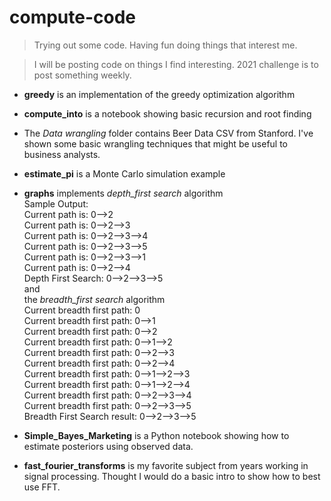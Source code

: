 # compute-code

> Trying out some code. Having fun doing things that interest me.

>I will be posting code on things I find interesting. 2021 challenge is to post something weekly.

* __greedy__ is an implementation of the greedy optimization algorithm

* __compute_into__ is a notebook showing basic recursion and root finding

* The _Data wrangling_ folder contains Beer Data CSV from Stanford. I've shown some basic wrangling techniques that might be useful to business analysts.

* __estimate_pi__ is a Monte Carlo simulation example

* __graphs__ implements *depth_first search* algorithm<br />
  Sample Output:<br />
  Current path is:  0-->2<br />
  Current path is:  0-->2-->3<br />
  Current path is:  0-->2-->3-->4<br />
  Current path is:  0-->2-->3-->5<br />
  Current path is:  0-->2-->3-->1<br />
  Current path is:  0-->2-->4<br />
  Depth First Search:  0-->2-->3-->5<br />
  and<br />
  the *breadth_first search* algorithm<br />
  Current breadth first path:  0<br />
  Current breadth first path:  0-->1<br />
  Current breadth first path:  0-->2<br />
  Current breadth first path:  0-->1-->2<br />
  Current breadth first path:  0-->2-->3<br />
  Current breadth first path:  0-->2-->4<br />
  Current breadth first path:  0-->1-->2-->3<br />
  Current breadth first path:  0-->1-->2-->4<br />
  Current breadth first path:  0-->2-->3-->4<br />
  Current breadth first path:  0-->2-->3-->5<br />
  Breadth First Search result:  0-->2-->3-->5<br />

* __Simple_Bayes_Marketing__ is a Python notebook showing how to estimate posteriors using observed data. 

* __fast_fourier_transforms__ is my favorite subject from years working in signal processing. Thought I would do a basic intro to show how to best use FFT.
